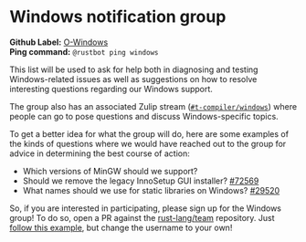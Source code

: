 # Windows notification group

**Github Label:** [O-Windows] <br>
**Ping command:** `@rustbot ping windows`

[O-Windows]: https://github.com/rust-lang/rust/labels/O-Windows

This list will be used to ask for help both in diagnosing and testing
Windows-related issues as well as suggestions on how to resolve
interesting questions regarding our Windows support.

The group also has an associated Zulip stream ([`#t-compiler/windows`])
where people can go to pose questions and discuss Windows-specific
topics.

To get a better idea for what the group will do, here are some
examples of the kinds of questions where we would have reached out to
the group for advice in determining the best course of action:

* Which versions of MinGW should we support?
* Should we remove the legacy InnoSetup GUI installer? [#72569]
* What names should we use for static libraries on Windows? [#29520]

So, if you are interested in participating, please sign up for the
Windows group! To do so, open a PR against the [rust-lang/team]
repository. Just [follow this example][eg], but change the username to
your own!

[`#t-compiler/windows`]: https://rust-lang.zulipchat.com/#streams/242869/t-compiler.2Fwindows
[rust-lang/team]: https://github.com/rust-lang/team
[eg]: https://github.com/rust-lang/team/pull/348/
[#72569]: https://github.com/rust-lang/rust/pull/72569
[#29520]: https://github.com/rust-lang/rust/pull/29520
